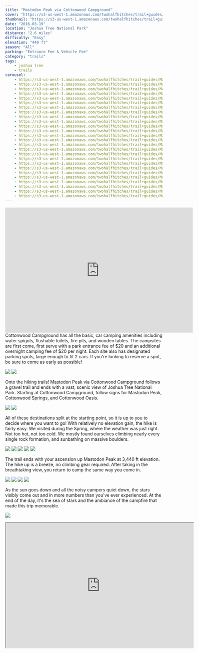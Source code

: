 ```yaml
---
title: "Mastodon Peak via Cottonwood Campground"
cover: "https://s3-us-west-1.amazonaws.com/twohalfhitches/trail+guides/Mastodon+Peak/5J8A7731.jpg"
thumbnail: "https://s3-us-west-1.amazonaws.com/twohalfhitches/trail+guides/Mastodon+Peak/5J8A7731-thumbnail.jpg"
date: "2016-03-19"
location: "Joshua Tree National Park"
distance: "2.6 miles"
difficulty: "Easy"
elevation: "440 ft"
season: "All"
parking: "Entrance Fee & Vehicle Fee"
category: "trails"
tags:
    - joshua tree
    - trails
carousel:
    - https://s3-us-west-1.amazonaws.com/twohalfhitches/trail+guides/Mastodon+Peak/5J8A7551.jpg
    - https://s3-us-west-1.amazonaws.com/twohalfhitches/trail+guides/Mastodon+Peak/5J8A7555.jpg
    - https://s3-us-west-1.amazonaws.com/twohalfhitches/trail+guides/Mastodon+Peak/5J8A7558.jpg
    - https://s3-us-west-1.amazonaws.com/twohalfhitches/trail+guides/Mastodon+Peak/5J8A7566.jpg
    - https://s3-us-west-1.amazonaws.com/twohalfhitches/trail+guides/Mastodon+Peak/5J8A7581.jpg
    - https://s3-us-west-1.amazonaws.com/twohalfhitches/trail+guides/Mastodon+Peak/5J8A7591.jpg
    - https://s3-us-west-1.amazonaws.com/twohalfhitches/trail+guides/Mastodon+Peak/5J8A7598.jpg
    - https://s3-us-west-1.amazonaws.com/twohalfhitches/trail+guides/Mastodon+Peak/5J8A7600.jpg
    - https://s3-us-west-1.amazonaws.com/twohalfhitches/trail+guides/Mastodon+Peak/5J8A7603.jpg
    - https://s3-us-west-1.amazonaws.com/twohalfhitches/trail+guides/Mastodon+Peak/5J8A7617.jpg
    - https://s3-us-west-1.amazonaws.com/twohalfhitches/trail+guides/Mastodon+Peak/5J8A7632.jpg
    - https://s3-us-west-1.amazonaws.com/twohalfhitches/trail+guides/Mastodon+Peak/5J8A7639.jpg
    - https://s3-us-west-1.amazonaws.com/twohalfhitches/trail+guides/Mastodon+Peak/5J8A7643.jpg
    - https://s3-us-west-1.amazonaws.com/twohalfhitches/trail+guides/Mastodon+Peak/5J8A7647.jpg
    - https://s3-us-west-1.amazonaws.com/twohalfhitches/trail+guides/Mastodon+Peak/5J8A7652.jpg
    - https://s3-us-west-1.amazonaws.com/twohalfhitches/trail+guides/Mastodon+Peak/5J8A7659.jpg
    - https://s3-us-west-1.amazonaws.com/twohalfhitches/trail+guides/Mastodon+Peak/5J8A7668.jpg
    - https://s3-us-west-1.amazonaws.com/twohalfhitches/trail+guides/Mastodon+Peak/5J8A7673.jpg
    - https://s3-us-west-1.amazonaws.com/twohalfhitches/trail+guides/Mastodon+Peak/5J8A7676.jpg
    - https://s3-us-west-1.amazonaws.com/twohalfhitches/trail+guides/Mastodon+Peak/5J8A7682.jpg
    - https://s3-us-west-1.amazonaws.com/twohalfhitches/trail+guides/Mastodon+Peak/5J8A7710.jpg
    - https://s3-us-west-1.amazonaws.com/twohalfhitches/trail+guides/Mastodon+Peak/5J8A7723.jpg
    - https://s3-us-west-1.amazonaws.com/twohalfhitches/trail+guides/Mastodon+Peak/5J8A7735.jpg
    - https://s3-us-west-1.amazonaws.com/twohalfhitches/trail+guides/Mastodon+Peak/5J8A7757.jpg
    - https://s3-us-west-1.amazonaws.com/twohalfhitches/trail+guides/Mastodon+Peak/5J8A7768.jpg
    - https://s3-us-west-1.amazonaws.com/twohalfhitches/trail+guides/Mastodon+Peak/5J8A7775.jpg
---
```


<iframe title="video" src="https://www.youtube.com/embed/TKQPK8IboMY" width="600" height="400" frameBorder="0" allowFullScreen></iframe>

<br>
Cottonwood Campground has all the basic, car camping amenities including water spigots, flushable toilets, fire pits, and wooden tables. The campsites are first come, first serve with a park entrance fee of $20 and an additional overnight camping fee of $20 per night. Each site also has designated parking spots, large enough to fit 2 cars. If you're looking to reserve a spot, be sure to come as early as possible!

![](https://s3-us-west-1.amazonaws.com/twohalfhitches/trail+guides/Mastodon+Peak/5J8A7737.jpg)
![](https://s3-us-west-1.amazonaws.com/twohalfhitches/trail+guides/Mastodon+Peak/5J8A7755.jpg)

Onto the hiking trails! Mastodon Peak via Cottonwood Campground follows a gravel trail and ends with a vast, scenic view of Joshua Tree National Park. Starting at Cottonwood Campground, follow signs for Mastodon Peak, Cottonwood Springs, and Cottonwood Oasis.

![](https://s3-us-west-1.amazonaws.com/twohalfhitches/trail+guides/Mastodon+Peak/5J8A7553.jpg)
![](https://s3-us-west-1.amazonaws.com/twohalfhitches/trail+guides/Mastodon+Peak/5J8A7577.jpg)

All of these destinations split at the starting point, so it is up to you to decide where you want to go! With relatively no elevation gain, the hike is fairly easy. We visited during the Spring, where the weather was just right. Not too hot, not too cold. We mostly found ourselves climbing nearly every single rock formation, and sunbathing on massive boulders.

![](https://s3-us-west-1.amazonaws.com/twohalfhitches/trail+guides/Mastodon+Peak/5J8A7585.jpg)
![](https://s3-us-west-1.amazonaws.com/twohalfhitches/trail+guides/Mastodon+Peak/5J8A7588.jpg)
![](https://s3-us-west-1.amazonaws.com/twohalfhitches/trail+guides/Mastodon+Peak/5J8A7622.jpg)
![](https://s3-us-west-1.amazonaws.com/twohalfhitches/trail+guides/Mastodon+Peak/5J8A7761.jpg)
![](https://s3-us-west-1.amazonaws.com/twohalfhitches/trail+guides/Mastodon+Peak/5J8A7767.jpg)

The trail ends with your ascension up Mastodon Peak at 3,440 ft elevation. The hike up is a breeze, no climbing gear required. After taking in the breathtaking view, you return to camp the same way you come in.

![](https://s3-us-west-1.amazonaws.com/twohalfhitches/trail+guides/Mastodon+Peak/5J8A7645.jpg)
![](https://s3-us-west-1.amazonaws.com/twohalfhitches/trail+guides/Mastodon+Peak/5J8A7702.jpg)
![](https://s3-us-west-1.amazonaws.com/twohalfhitches/trail+guides/Mastodon+Peak/5J8A7661.jpg)
![](https://s3-us-west-1.amazonaws.com/twohalfhitches/trail+guides/Mastodon+Peak/5J8A7735.jpg)

As the sun goes down and all the noisy campers quiet down, the stars visibly come out and in more numbers than you've ever experienced. At the end of the day, it's the sea of stars and the ambiance of the campfire that made this trip memorable.

![](https://s3-us-west-1.amazonaws.com/twohalfhitches/trail+guides/Mastodon+Peak/5J8A7742.jpg)

<iframe src="https://www.google.com/maps/d/embed?mid=1DP44uwys8ccBk7CbPwweRJH76Z0" width="600" height="400"></iframe>

<br><br>
